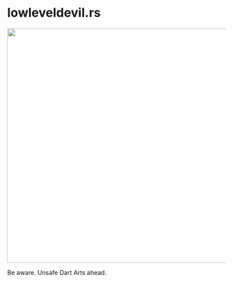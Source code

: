 # lowleveldevil.rs

<p align="center">
  <img src="https://media.giphy.com/media/nBHqkRQtJsmU4qaSUh/giphy.gif" width="540" />
</p>


Be aware. Unsafe Dart Arts ahead.
